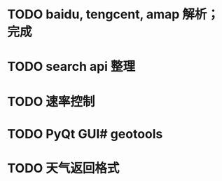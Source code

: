 # TODO baidu, tengcent, amap 解析； 完成
# TODO search api 整理
# TODO 速率控制
# TODO PyQt GUI# geotools
# TODO 天气返回格式
